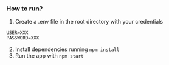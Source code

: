 ### How to run?
1. Create a .env file in the root directory with your credentials
```
USER=XXX
PASSWORD=XXX
```
2. Install dependencies running `npm install`
3. Run the app with `npm start`
